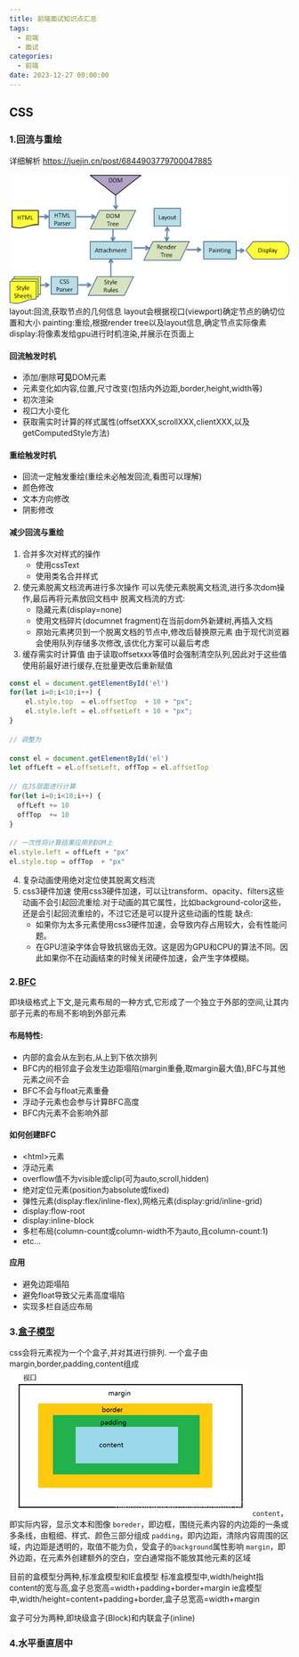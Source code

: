 ```yaml
---
title: 前端面试知识点汇总
tags:
  - 前端
  - 面试
categories:
  - 前端
date: 2023-12-27 00:00:00
---
```

## CSS
### 1.回流与重绘

详细解析 https://juejin.cn/post/6844903779700047885

![](../../assets/Pasted%20image%2020231227220706.png)
layout:回流,获取节点的几何信息
layout会根据视口(viewport)确定节点的确切位置和大小
painting:重绘,根据render tree以及layout信息,确定节点实际像素
display:将像素发给gpu进行时机渲染,并展示在页面上

#### 回流触发时机
* 添加/删除**可见**DOM元素
* 元素变化如内容,位置,尺寸改变(包括内外边距,border,height,width等)
* 初次渲染
* 视口大小变化
* 获取需实时计算的样式属性(offsetXXX,scrollXXX,clientXXX,以及getComputedStyle方法)

#### 重绘触发时机
* 回流一定触发重绘(重绘未必触发回流,看图可以理解)
* 颜色修改
* 文本方向修改
* 阴影修改
#### 减少回流与重绘
1. 合并多次对样式的操作
	+ 使用cssText
	+ 使用类名合并样式
2.  使元素脱离文档流再进行多次操作
	 可以先使元素脱离文档流,进行多次dom操作,最后再将元素放回文档中
	 脱离文档流的方式:
	 + 隐藏元素(display=none)
	 + 使用文档碎片(documnet fragment)在当前dom外新建树,再插入文档
	 + 原始元素拷贝到一个脱离文档的节点中,修改后替换原元素
	由于现代浏览器会使用队列存储多次修改,该优化方案可以最后考虑
3. 缓存需实时计算值
	由于读取offsetxxx等值时会强制清空队列,因此对于这些值使用前最好进行缓存,在批量更改后重新赋值
```js
const el = document.getElementById('el')
for(let i=0;i<10;i++) {
    el.style.top  = el.offsetTop  + 10 + "px";
    el.style.left = el.offsetLeft + 10 + "px";
}

// 调整为

const el = document.getElementById('el')
let offLeft = el.offsetLeft, offTop = el.offsetTop

// 在JS层面进行计算
for(let i=0;i<10;i++) {
  offLeft += 10
  offTop  += 10
}

// 一次性将计算结果应用到DOM上
el.style.left = offLeft + "px"
el.style.top = offTop  + "px"
```
4. 复杂动画使用绝对定位使其脱离文档流
5. css3硬件加速
	使用css3硬件加速，可以让transform、opacity、filters这些动画不会引起回流重绘.对于动画的其它属性，比如background-color这些，还是会引起回流重绘的，不过它还是可以提升这些动画的性能
	缺点:
	- 如果你为太多元素使用css3硬件加速，会导致内存占用较大，会有性能问题。
	- 在GPU渲染字体会导致抗锯齿无效。这是因为GPU和CPU的算法不同。因此如果你不在动画结束的时候关闭硬件加速，会产生字体模糊。

### 2.[BFC](https://developer.mozilla.org/zh-CN/docs/Web/Guide/CSS/Block_formatting_context)
即块级格式上下文,是元素布局的一种方式,它形成了一个独立于外部的空间,让其内部子元素的布局不影响到外部元素
#### 布局特性:
+ 内部的盒会从左到右,从上到下依次排列
+ BFC内的相邻盒子会发生边距塌陷(margin重叠,取margin最大值),BFC与其他元素之间不会
+ BFC不会与float元素重叠
+ 浮动子元素也会参与计算BFC高度
+ BFC内元素不会影响外部
#### 如何创建BFC
+ \<html\>元素
+ 浮动元素
+ overflow值不为visible或clip(可为auto,scroll,hidden)
+ 绝对定位元素(position为absolute或fixed)
+ 弹性元素(display:flex/inline-flex),网格元素(display:grid/inline-grid)
+ display:flow-root
+ display:inline-block
+ 多栏布局(column-count或column-width不为auto,且column-count:1)
+ etc...
#### 应用
+ 避免边距塌陷
+ 避免float导致父元素高度塌陷
+ 实现多栏自适应布局

### 3.[盒子模型](https://developer.mozilla.org/zh-CN/docs/Learn/CSS/Building_blocks/The_box_model)
css会将元素视为一个个盒子,并对其进行排列.
一个盒子由margin,border,padding,content组成
![盒模型](../../assets/Pasted%20image%2020231227225940.png)
`content`，即实际内容，显示文本和图像
`boreder`，即边框，围绕元素内容的内边距的一条或多条线，由粗细、样式、颜色三部分组成
`padding`，即内边距，清除内容周围的区域，内边距是透明的，取值不能为负，受盒子的`background`属性影响
`margin`，即外边距，在元素外创建额外的空白，空白通常指不能放其他元素的区域

目前的盒模型分两种,标准盒模型和IE盒模型
标准盒模型中,width/height指content的宽与高,盒子总宽高=width+padding+border+margin
ie盒模型中,width/height=content+padding+border,盒子总宽高=width+margin

盒子可分为两种,即块级盒子(Block)和内联盒子(inline)

### 4.水平垂直居中
